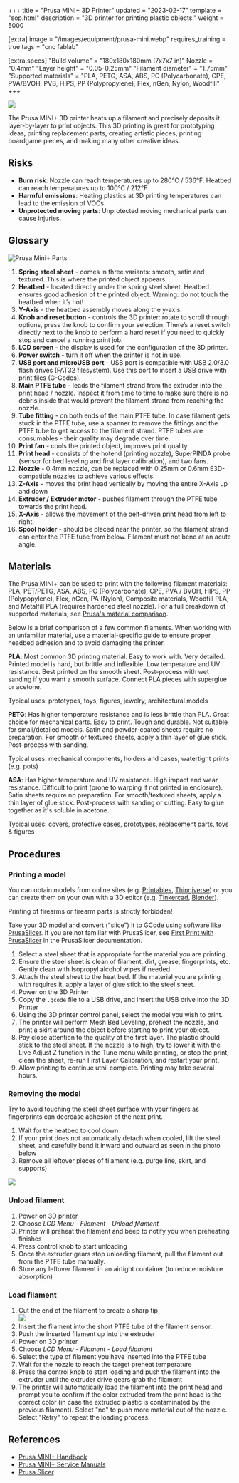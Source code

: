 +++
title = "Prusa MINI+ 3D Printer"
updated = "2023-02-17"
template = "sop.html"
description = "3D printer for printing plastic objects."
weight = 5000

[extra]
image = "/images/equipment/prusa-mini.webp"
requires_training = true
tags = "cnc fablab"

[extra.specs]
"Build volume" = "180x180x180mm (7x7x7 in)"
Nozzle = "0.4mm"
"Layer height" = "0.05-0.25mm"
"Filament diameter" = "1.75mm"
"Supported materials" = "PLA, PETG, ASA, ABS, PC (Polycarbonate), CPE, PVA/BVOH, PVB, HIPS, PP (Polypropylene), Flex, nGen, Nylon, Woodfill"
+++

![](/images/equipment/prusa-mini.webp)

The Prusa MINI+ 3D printer heats up a filament and precisely deposits it layer-by-layer to print objects. This 3D printing is great for prototyping ideas, printing replacement parts, creating artistic pieces, printing boardgame pieces, and making many other creative ideas.

## Risks

- **Burn risk**: Nozzle can reach temperatures up to 280°C / 536°F. Heatbed can reach temperatures up to 100°C / 212°F
- **Harmful emissions**: Heating plastics at 3D printing temperatures can lead to the emission of VOCs.
- **Unprotected moving parts**: Unprotected moving mechanical parts can cause injuries.

## Glossary

![Prusa Mini+ Parts](/images/equipment/prusa-mini-parts.webp)

1. **Spring steel sheet** - comes in three variants: smooth, satin and textured. This is where the
printed object appears.
2. **Heatbed** - located directly under the spring steel sheet. Heatbed ensures good adhesion of the printed object. Warning: do not touch the heatbed when it’s hot!
3. **Y-Axis** - the heatbed assembly moves along the y-axis.
4. **Knob and reset button** - controls the 3D printer: rotate to scroll through options, press the knob to confirm your selection. There’s a reset switch directly next to the knob to perform a hard reset if you need to quickly stop and cancel a running print job.
5. **LCD screen** - the display is used for the configuration of the 3D printer.
6. **Power switch** - turn it off when the printer is not in use.
7. **USB port and microUSB port** - USB port is compatible with USB 2.0/3.0 flash drives (FAT32 filesystem). Use this port to insert a USB drive with print files (G-Codes).
8. **Main PTFE tube** - leads the filament strand from the extruder into the print head / nozzle. Inspect it from time to time to make sure there is no debris inside that would prevent the
filament strand from reaching the nozzle.
9. **Tube fitting** - on both ends of the main PTFE tube. In case filament gets stuck in the PTFE tube, use a spanner to remove the fittings and the PTFE tube to get access to the filament strand. PTFE tubes are consumables - their quality may degrade over time.
10. **Print fan** - cools the printed object, improves print quality.
11. **Print head** - consists of the hotend (printing nozzle), SuperPINDA probe (sensor for bed leveling and first layer calibration), and two fans.
12. **Nozzle** - 0.4mm nozzle, can be replaced with 0.25mm or 0.6mm E3D-compatible nozzles to achieve various effects.
13. **Z-Axis** - moves the print head vertically by moving the entire X-Axis up and down
14. **Extruder / Extruder motor** - pushes filament through the PTFE tube towards the print head.
15. **X-Axis** - allows the movement of the belt-driven print head from left to right.
16. **Spool holder** - should be placed near the printer, so the filament strand can enter the PTFE tube from below. Filament must not bend at an acute angle.

## Materials

The Prusa MINI+ can be used to print with the following filament materials: PLA, PET/PETG, ASA, ABS, PC (Polycarbonate), CPE, PVA / BVOH, HIPS, PP (Polypopylene), Flex, nGen, PA (Nylon), Composite materials, Woodfill PLA, and Metalfill PLA (requires hardened steel nozzle). For a full breakdown of supported materials, see [Prusa's material comparison](https://help.prusa3d.com/materials).

Below is a brief comparison of a few common filaments. When working with an unfamiliar material, use a material-specific guide to ensure proper headbed adhesion and to avoid damaging the printer.

**PLA**: Most common 3D printing material. Easy to work with. Very detailed. Printed model is hard, but brittle and inflexible. Low temperature and UV resistance. Best printed on the smooth sheet. Post-process with wet sanding if you want a smooth surface. Connect PLA pieces with superglue or acetone.

Typical uses: prototypes, toys, figures, jewelry, architectural models

**PETG**: Has higher temperature resistance and is less brittle than PLA. Great choice for mechanical parts. Easy to print. Tough and durable. Not suitable for small/detailed models. Satin and powder-coated sheets require no preparation. For smooth or textured sheets, apply a thin layer of glue stick.  Post-process with sanding.

Typical uses: mechanical components, holders and cases, watertight prints (e.g. pots)

**ASA**: Has higher temperature and UV resistance. High impact and wear resistance. Difficult to print (prone to warping if not printed in enclosure). Satin sheets require no preparation. For smooth/textured sheets, apply a thin layer of glue stick. Post-process with sanding or cutting. Easy to glue together as it's soluble in acetone.

Typical uses: covers, protective cases, prototypes, replacement parts, toys & figures


## Procedures

### Printing a model

You can obtain models from online sites (e.g. [Printables](https://www.printables.com/), [Thingiverse](https://www.thingiverse.com/)) or you can create them on your own with a 3D editor (e.g. [Tinkercad](https://www.tinkercad.com/), [Blender](https://www.blender.org/)).

<article class="message is-danger">
  <div class="message-body">
    Printing of firearms or firearm parts is strictly forbidden!
  </div>
</article>

Take your 3D model and convert ("slice") it to GCode using software like [PrusaSlicer](https://www.prusa3d.com/prusaslicer). If you are not familiar with PrusaSlicer, see [First Print with PrusaSlicer](https://help.prusa3d.com/article/first-print-with-prusaslicer_1753) in the PrusaSlicer documentation.

1. Select a steel sheet that is appropriate for the material you are printing.
1. Ensure the steel sheet is clean of filament, dirt, grease, fingerprints, etc. Gently clean with Isopropyl alcohol wipes if needed.
1. Attach the steel sheet to the heat bed. If the material you are printing with requires it, apply a layer of glue stick to the steel sheet.
1. Power on the 3D Printer
1. Copy the `.gcode` file to a USB drive, and insert the USB drive into the 3D Printer
1. Using the 3D printer control panel, select the model you wish to print.
1. The printer will perform Mesh Bed Leveling, preheat the nozzle, and print a skirt around the object before starting to print your object.
1. Pay close attention to the quality of the first layer. The plastic should stick to the steel sheet. If the nozzle is to high, try to lower it with the Live Adjust Z function in the Tune menu while printing, or stop the print, clean the sheet, re-run First Layer Calibration, and restart your print.
1. Allow printing to continue utnil complete. Printing may take several hours.

### Removing the model

Try to avoid touching the steel sheet surface with your fingers as fingerprints can decrease adhesion of the next print.

1. Wait for the heatbed to cool down
1. If your print does not automatically detach when cooled, lift the steel sheet, and carefully bend it inward and outward as seen in the photo below
1. Remove all leftover pieces of filament (e.g. purge line, skirt, and supports)

![](/images/equipment/prusa-mini-removal-bend.webp)

### Unload filament

1. Power on 3D printer
1. Choose *LCD Menu - Filament - Unload filament*
1. Printer will preheat the filament and beep to notify you when preheating finishes
1. Press control knob to start unloading
1. Once the extruder gears stop unloading filament, pull the filament out from the PTFE tube manually.
1. Store any leftover filament in an airtight container (to reduce moisture absorption)


### Load filament

1. Cut the end of the filament to create a sharp tip
<br>![](/images/equipment/prusa-mini-filament-cut.webp)
1. Insert the filament into the short PTFE tube of the filament sensor.
1. Push the inserted filament up into the extruder
1. Power on 3D printer
1. Choose *LCD Menu - Filament - Load filament*
1. Select the type of filament you have inserted into the PTFE tube
1. Wait for the nozzle to reach the target preheat temperature
1. Press the control knob to start loading and push the filament into the extruder until the extruder drive gears grab the filament
1. The printer will automatically load the filament into the print head and prompt you to confirm if the color extruded from the print head is the correct color (in case the extruded plastic is contaminated by the previous filament). Select "no" to push more material out of the nozzle. Select "Retry" to repeat the loading process.

## References

- [Prusa MINI+ Handbook](https://cdn.prusa3d.com/downloads/manual/prusa3d_manual_mini_en.pdf)
- [Prusa MINI+ Service Manuals](https://help.prusa3d.com/tag/mini-2)
- [Prusa Slicer](https://www.prusa3d.com/prusaslicer/)

